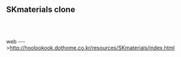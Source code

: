 <h2>SKmaterials clone</h2><br><br>

web --->http://hoolookook.dothome.co.kr/resources/SKmaterials/index.html
<br><br><br>

